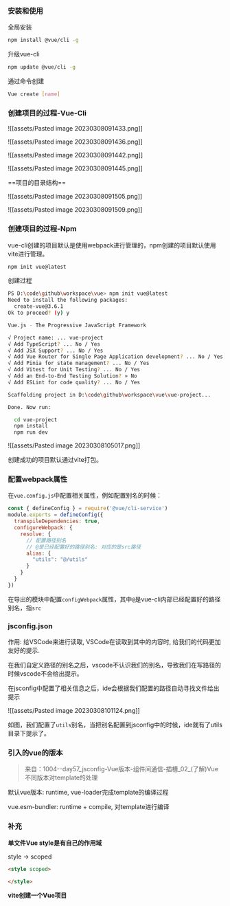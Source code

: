 ### 安装和使用

全局安装

```bash
npm install @vue/cli -g
```

升级vue-cli

```bash
npm update @vue/cli -g
```

通过命令创建

```bash
Vue create [name]
```


### 创建项目的过程-Vue-Cli

![[assets/Pasted image 20230308091433.png]]

![[assets/Pasted image 20230308091436.png]]

![[assets/Pasted image 20230308091442.png]]

![[assets/Pasted image 20230308091445.png]]

==项目的目录结构==

![[assets/Pasted image 20230308091505.png]]

![[assets/Pasted image 20230308091509.png]]


### 创建项目的过程-Npm

vue-cli创建的项目默认是使用webpack进行管理的，npm创建的项目默认使用vite进行管理。

```bash
npm init vue@latest
```

创建过程

```bash
PS D:\code\github\workspace\vue> npm init vue@latest
Need to install the following packages:
  create-vue@3.6.1
Ok to proceed? (y) y

Vue.js - The Progressive JavaScript Framework

√ Project name: ... vue-project
√ Add TypeScript? ... No / Yes
√ Add JSX Support? ... No / Yes
√ Add Vue Router for Single Page Application development? ... No / Yes
√ Add Pinia for state management? ... No / Yes
√ Add Vitest for Unit Testing? ... No / Yes
√ Add an End-to-End Testing Solution? » No
√ Add ESLint for code quality? ... No / Yes

Scaffolding project in D:\code\github\workspace\vue\vue-project...

Done. Now run:

  cd vue-project
  npm install
  npm run dev
```

![[assets/Pasted image 20230308105017.png]]

创建成功的项目默认通过vite打包。



### 配置webpack属性

在`vue.config.js`中配置相关属性，例如配置别名的时候：

```js
const { defineConfig } = require('@vue/cli-service')
module.exports = defineConfig({
  transpileDependencies: true,
  configureWebpack: {
    resolve: {
      // 配置路径别名
      // @是已经配置好的路径别名: 对应的是src路径
      alias: {
        "utils": "@/utils" 
      }
    }
  }
})

```

在导出的模块中配置`configWebpack`属性，其中`@`是vue-cli内部已经配置好的路径别名，指`src`

### jsconfig.json

作用: 给VSCode来进行读取, VSCode在读取到其中的内容时, 给我们的代码更加友好的提示.

在我们自定义路径的别名之后，vscode不认识我们的别名，导致我们在写路径的时候vscode不会给出提示。

在jsconfig中配置了相关信息之后，ide会根据我们配置的路径自动寻找文件给出提示

![[assets/Pasted image 20230308101124.png]]

如图，我们配置了`utils`别名，当把别名配置到jsconfig中的时候，ide就有了utils目录下提示了。

### 引入的vue的版本

> 来自：1004--day57_jsconfig-Vue版本-组件间通信-插槽_02_(了解)Vue不同版本对template的处理

默认vue版本: runtime, vue-loader完成template的编译过程

vue.esm-bundler: runtime + compile, 对template进行编译

### 补充

**单文件Vue style是有自己的作用域**

style -> scoped

```html
<style scoped>

</style>
```

**vite创建一个Vue项目**

